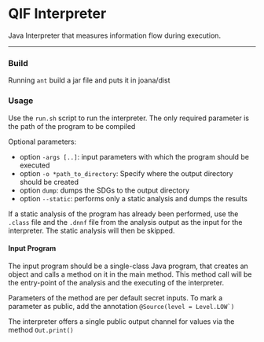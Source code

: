 # QIF Interpreter

Java Interpreter that measures information flow during execution.

----------------

### Build

Running `ant` build a jar file and puts it in joana/dist

### Usage

Use the ``run.sh`` script to run the interpreter. The only required parameter is the path of the program to be compiled

Optional parameters:
- option ``-args [..]``: input parameters with which the program should be executed
- option ``-o *path_to_directory``: Specify where the output directory should be created
- option ``dump``: dumps the SDGs to the output directory
- option ``--static``: performs only a static analysis and dumps the results

If a static analysis of the program has already been performed, use the ``.class`` file and the ``.dnnf`` file from the analysis output as the input for the interpreter.
The static analysis will then be skipped.

#### Input Program

The input program should be a single-class Java program, that creates an object and calls a method on it in the main method.
This method call will be the entry-point of the analysis and the executing of the interpreter.

Parameters of the method are per default secret inputs. To mark a parameter as public, add the annotation ``@Source(level = Level.LOW`)``

The interpreter offers a single public output channel for values via the method ``Out.print()``